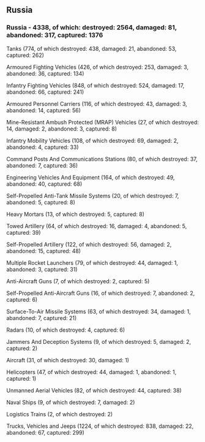 
 
 ## Russia
 
 ### Russia - 4338, of which: destroyed: 2564, damaged: 81, abandoned: 317, captured: 1376

 

 

 Tanks (774, of which destroyed: 438, damaged: 21, abandoned: 53, captured: 262)

 Armoured Fighting Vehicles (426, of which destroyed: 253, damaged: 3, abandoned: 36, captured: 134)

 Infantry Fighting Vehicles (848, of which destroyed: 524, damaged: 17, abandoned: 66, captured: 241)

 Armoured Personnel Carriers (116, of which destroyed: 43, damaged: 3, abandoned: 14, captured: 56)

 Mine-Resistant Ambush Protected (MRAP) Vehicles (27, of which destroyed: 14, damaged: 2, abandoned: 3, captured: 8)

 Infantry Mobility Vehicles (108, of which destroyed: 69, damaged: 2, abandoned: 4, captured: 33)

 Command Posts And Communications Stations (80, of which destroyed: 37, abandoned: 7, captured: 36)

 Engineering Vehicles And Equipment (164, of which destroyed: 49, abandoned: 40, captured: 68)

 Self-Propelled Anti-Tank Missile Systems (20, of which destroyed: 7, abandoned: 5, captured: 8)

 Heavy Mortars (13, of which destroyed: 5, captured: 8)

 Towed Artillery (64, of which destroyed: 16, damaged: 4, abandoned: 5, captured: 39)

 Self-Propelled Artillery (122, of which destroyed: 56, damaged: 2, abandoned: 15, captured: 48)

 Multiple Rocket Launchers (79, of which destroyed: 44, damaged: 1, abandoned: 3, captured: 31)

 Anti-Aircraft Guns (7, of which destroyed: 2, captured: 5)

 Self-Propelled Anti-Aircraft Guns (16, of which destroyed: 7, abandoned: 2, captured: 6)

 Surface-To-Air Missile Systems (63, of which destroyed: 34, damaged: 1, abandoned: 7, captured: 21)

 Radars (10, of which destroyed: 4, captured: 6)

 Jammers And Deception Systems (9, of which destroyed: 5, damaged: 2, captured: 2)

 Aircraft (31, of which destroyed: 30, damaged: 1)

 Helicopters (47, of which destroyed: 44, damaged: 1, abandoned: 1, captured: 1)

 Unmanned Aerial Vehicles (82, of which destroyed: 44, captured: 38)

 Naval Ships (9, of which destroyed: 7, damaged: 2)

 Logistics Trains (2, of which destroyed: 2)

 Trucks, Vehicles and Jeeps (1224, of which destroyed: 838, damaged: 22, abandoned: 67, captured: 299)

